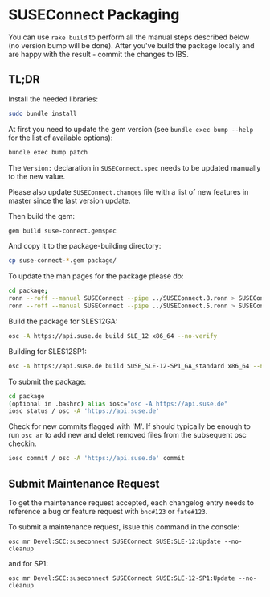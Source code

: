 # SUSEConnect Packaging

You can use `rake build` to perform all the manual steps described below (no version bump will be done).
After you've build the package locally and are happy with the result - commit the changes to IBS.

## TL;DR

Install the needed libraries:

```bash
sudo bundle install
```

At first you need to update the gem version (see `bundle exec bump --help` for the list of available options):

```bash
bundle exec bump patch
```

The `Version:` declaration in `SUSEConnect.spec` needs to be updated manually to the new value.

Please also update `SUSEConnect.changes` file with a list of new features in master since the last version update.


Then build the gem:

```bash
gem build suse-connect.gemspec
```

And copy it to the package-building directory:

```bash
cp suse-connect-*.gem package/
```

To update the man pages for the package please do:

```bash
cd package;
ronn --roff --manual SUSEConnect --pipe ../SUSEConnect.8.ronn > SUSEConnect.8  && gzip -f SUSEConnect.8
ronn --roff --manual SUSEConnect --pipe ../SUSEConnect.5.ronn > SUSEConnect.5  && gzip -f SUSEConnect.5
```

Build the package for SLES12GA:

```bash
osc -A https://api.suse.de build SLE_12 x86_64 --no-verify
```

Building for SLES12SP1: 

```bash
osc -A https://api.suse.de build SUSE_SLE-12-SP1_GA_standard x86_64 --no-verify
```


To submit the package:
```bash
cd package
(optional in .bashrc) alias iosc="osc -A https://api.suse.de"
iosc status / osc -A 'https://api.suse.de'
```

Check for new commits flagged with 'M'.
If should typically be enough to run `osc ar` to add new and delet removed files from the subsequent osc checkin.

```bash
iosc commit / osc -A 'https://api.suse.de' commit
```


## Submit Maintenance Request

To get the maintenance request accepted, each changelog entry needs to reference a bug or feature 
request with `bnc#123` or `fate#123`.

To submit a maintenance request, issue this command in the console:

```
osc mr Devel:SCC:suseconnect SUSEConnect SUSE:SLE-12:Update --no-cleanup
```

and for SP1: 

```
osc mr Devel:SCC:suseconnect SUSEConnect SUSE:SLE-12-SP1:Update --no-cleanup
```
